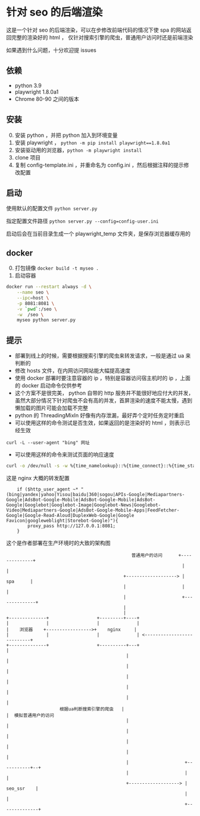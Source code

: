 针对 seo 的后端渲染
====================
这是一个针对 seo 的后端渲染，可以在步修改前端代码的情况下使 spa 的网站返回完整的渲染好的 html ，
仅针对搜索引擎的爬虫，普通用户访问时还是前端渲染

如果遇到什么问题，十分欢迎提 issues

## 依赖
- python 3.9
- playwright 1.8.0a1
- Chrome 80-90 之间的版本

## 安装
0. 安装 python ，并把 python 加入到环境变量
0. 安装 playwright ， `python -m pip install playwright==1.8.0a1`
0. 安装驱动用的浏览器，`python -m playwright install`
0. clone 项目
0. 复制 config-template.ini ，并重命名为 config.ini ，然后根据注释的提示修改配置

## 启动
使用默认的配置文件
`python server.py`

指定配置文件路径
`python server.py --config=config-user.ini`

启动后会在当前目录生成一个 playwright_temp 文件夹，是保存浏览器缓存用的

## docker
0. 打包镜像 `docker build -t myseo .`
0. 启动容器
```bash
docker run --restart always -d \
    --name seo \
    --ipc=host \
    -p 8081:8081 \
    -v `pwd`:/seo \
    -w  /seo \
    myseo python server.py
```

## 提示
- 部署到线上的时候，需要根据搜索引擎的爬虫来转发请求，一般是通过 ua 来判断的
- 修改 hosts 文件，在内网访问网站能大幅提高速度
- 使用 docker 部署时要注意容器的 ip ，特别是容器访问宿主机时的 ip ，上面的 docker 启动命令仅供参考
- 这个方案不是很完美， python 自带的 http 服务并不能很好地应付大的并发，虽然大部分情况下针对爬虫不会有高的并发，首屏渲染的速度不能太慢，遇到懒加载的图片可能会加载不完整
- python 的 ThreadingMixIn 好像有内存泄漏，最好弄个定时任务定时重启
- 可以使用这样的命令测试是否生效，如果返回的是渲染好的 html ，则表示已经生效
```
curl -L --user-agent "bing" 网址
```
- 可以使用这样的命令来测试页面的响应速度
```bash
curl -o /dev/null -s -w %{time_namelookup}::%{time_connect}::%{time_starttransfer}::%{time_total}::%{speed_download}"\n" "http://127.0.0.1:8081"
```

这是 nginx 大概的转发配置
```
    if ($http_user_agent ~* "(bing|yandex|yahoo|Yisou|baidu|360|sogou|APIs-Google|Mediapartners-Google|AdsBot-Google-Mobile|AdsBot-Google-Mobile|AdsBot-Google|Googlebot|Googlebot-Image|Googlebot-News|Googlebot-Video|Mediapartners-Google|AdsBot-Google-Mobile-Apps|FeedFetcher-Google|Google-Read-Aloud|DuplexWeb-Google|Google Favicon|googleweblight|Storebot-Google)"){
        proxy_pass http://127.0.0.1:8081;
    }
```

这个是作者部署在生产环境时的大致的架构图
```
                                               普通用户的访问      +--------------+
                                                                  |              |
                                            +-------------------> |     spa      |
                                            |                     |              |
                                            |                     +--------------+
                                            |
                                            |
+--------------+                  +---------+----+
|              |                  |              |
|    浏览器    +----------------->+    nginx     |
|              |                  |              | <---------------------------+
+--------------+                  +----------+---+                             |
                                             |                                 |
                                             |                                 |
                                             |                                 |
                                             |                                 |
                                             |                                 |
                    根据ua判断搜索引擎的爬虫   |                                 |  模拟普通用户的访问
                                             |                                 |
                                             |                                 |
                                             |                                 |
                                             |                                 |
                                             |                     +-----------+--+
                                             |                     |              |
                                             +-------------------> |   seo_ssr    |
                                                                   |              |
                                                                   +--------------+
```